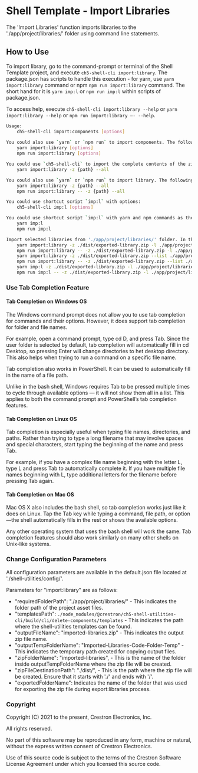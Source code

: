 # Shell Template - Import Libraries

The 'Import Libraries' function imports libraries to the './app/project/libraries/' folder using command line statements.

## How to Use

To import library, go to the command-prompt or terminal of the Shell Template project, and execute `ch5-shell-cli import:library`.
The package.json has scripts to handle this execution - for yarn, use `yarn import:library` command or npm  `npm run import:library` command. The short hand for it is `yarn imp:l` or `npm run imp:l` within scripts of package.json.

To access help, execute `ch5-shell-cli import:library --help` or `yarn import:library --help` or `npm run import:library –- --help`.

```bash
Usage:
    ch5-shell-cli import:components [options]
    
You could also use `yarn` or `npm run` to import components. The following are the commands:
    yarn import:library [options]
    npm run import:library [options]

You could use `ch5-shell-cli` to import the complete contents of the zip file to './app/project/libraries/' folder (replace {path} with the location of the exported zip file):
    yarn import:library -z {path} --all

You could also use `yarn` or `npm run` to import library. The following are the commands:
    yarn import:library -z {path} --all
    npm run import:library -- -z {path} --all

You could use shortcut script `imp:l` with options:
    ch5-shell-cli imp:l [options]

You could use shortcut script `imp:l` with yarn and npm commands as the following:
    yarn imp:l
    npm run imp:l

Import selected libraries from './app/project/libraries/' folder. In this case, the filenames are mandatory in the command prompt. The filename must follow the complete path starting from './app/project/libraries/....'. Only filenames can be provided here (no folder paths). Multiple file names can be provided in the command prompt. To achieve this, use the following commands:
    yarn import:library -z ./dist/exported-library.zip -l ./app/project/libraries/a.js ./app/project/libraries/b.js
    npm run import:library -- -z ./dist/exported-library.zip -l ./app/project/libraries/a.js ./app/project/libraries/b.js
    yarn import:library -z ./dist/exported-library.zip --list ./app/project/libraries/a.js ./app/project/libraries/b.js
    npm run import:library -- -z ./dist/exported-library.zip --list ./app/project/libraries/a.js ./app/project/libraries/b.js
    yarn imp:l -z ./dist/exported-library.zip -l ./app/project/libraries/a.js ./app/project/libraries/b.js
    npm run imp:l -- -z ./dist/exported-library.zip -l ./app/project/libraries/a.js ./app/project/libraries/b.js

```

### Use Tab Completion Feature

#### Tab Completion on Windows OS

The Windows command prompt does not allow you to use tab completion for commands and their options. However, it does support tab completion for folder and file names.

For example, open a command prompt, type cd D, and press Tab.  Since the user folder is selected by default, tab completion will automatically fill in cd Desktop, so pressing Enter will change directories to het desktop directory. This also helps when trying to run a command on a specific file name.

Tab completion also works in PowerShell. It can be used to automatically fill in the name of a file path.

Unlike in the bash shell, Windows requires Tab to be pressed multiple times to cycle through available options — it will not show them all in a list. This applies to both the command prompt and PowerShell’s tab completion features.

#### Tab Completion on Linux OS

Tab completion is especially useful when typing file names, directories, and paths. Rather than trying to type a long filename that may involve spaces and special characters, start typing the beginning of the name and press Tab.

For example, if you have a complex file name beginning with the letter L, type L and press Tab to automatically complete it. If you have multiple file names beginning with L, type additional letters for the filename before pressing Tab again.

#### Tab Completion on Mac OS

Mac OS X also includes the bash shell, so tab completion works just like it does on Linux. Tap the Tab key while typing a command, file path, or option—the shell automatically fills in the rest or shows the available options.

Any other operating system that uses the bash shell will work the same. Tab completion features should also work similarly on many other shells on Unix-like systems.

### Change Configuration Parameters

All configuration parameters are available in the default.json file located at './shell-utilities/config/'.

Parameters for "import:library" are as follows:

- "requiredFolderPath": "./app/project/libraries/" - This indicates the folder path of the project asset files.
- "templatesPath": `./node_modules/@crestron/ch5-shell-utilities-cli/build/cli/delete-components/templates` - This indicates the path where  the shell-utilities templates can be found.
- "outputFileName": "imported-libraries.zip" - This indicates the output zip file name.
- "outputTempFolderName": "Imported-Libraries-Code-Folder-Temp" - This indicates the temporary path created for copying output files.
- "zipFolderName": "imported-libraries", - This is the name of the folder inside outputTempFolderName where the zip file will be created.
- "zipFileDestinationPath": "./dist/", - This is the path where the zip file will be created. Ensure that it starts with './' and ends with '/'.
- "exportedFolderName": Indicates the name of the folder that was used for exporting the zip file during export:libraries process.

### Copyright

Copyright (C) 2021 to the present, Crestron Electronics, Inc.

All rights reserved.

No part of this software may be reproduced in any form, machine
or natural, without the express written consent of Crestron Electronics.

Use of this source code is subject to the terms of the Crestron Software License Agreement
under which you licensed this source code.
